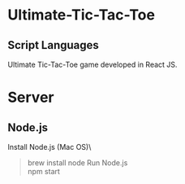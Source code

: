 # Ultimate-Tic-Tac-Toe
## Script Languages
Ultimate Tic-Tac-Toe game developed in React JS.

# Server
## Node.js
  Install Node.js (Mac OS)\
  > brew install node
  Run Node.js\
  > npm start
